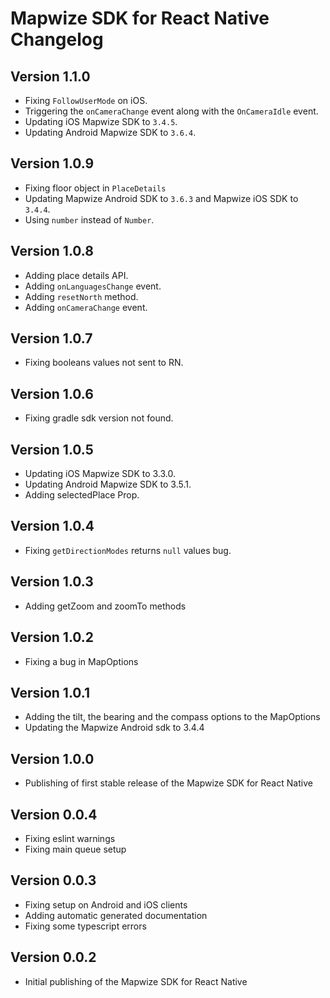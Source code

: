 # Mapwize SDK for React Native Changelog


## Version 1.1.0

- Fixing `FollowUserMode` on iOS.
- Triggering the `onCameraChange` event along with the `OnCameraIdle` event.
- Updating iOS Mapwize SDK to `3.4.5`.
- Updating Android Mapwize SDK to `3.6.4`.


## Version 1.0.9

- Fixing floor object in `PlaceDetails`
- Updating Mapwize Android SDK to `3.6.3` and Mapwize iOS SDK to `3.4.4`.
- Using `number` instead of `Number`.

## Version 1.0.8

- Adding place details API.
- Adding `onLanguagesChange` event.
- Adding `resetNorth` method.
- Adding `onCameraChange` event.

## Version 1.0.7

- Fixing booleans values not sent to RN.

## Version 1.0.6

- Fixing gradle sdk version not found.

## Version 1.0.5

- Updating iOS Mapwize SDK to 3.3.0.
- Updating Android Mapwize SDK to 3.5.1.
- Adding selectedPlace Prop.

## Version 1.0.4

- Fixing `getDirectionModes` returns `null` values bug.

## Version 1.0.3

- Adding getZoom and zoomTo methods

## Version 1.0.2

- Fixing a bug in MapOptions

## Version 1.0.1

- Adding the tilt, the bearing and the compass options to the MapOptions
- Updating the Mapwize Android sdk to 3.4.4

## Version 1.0.0

- Publishing of first stable release of the Mapwize SDK for React Native

## Version 0.0.4

- Fixing eslint warnings
- Fixing main queue setup

## Version 0.0.3

- Fixing setup on Android and iOS clients
- Adding automatic generated documentation
- Fixing some typescript errors

## Version 0.0.2

- Initial publishing of the Mapwize SDK for React Native
